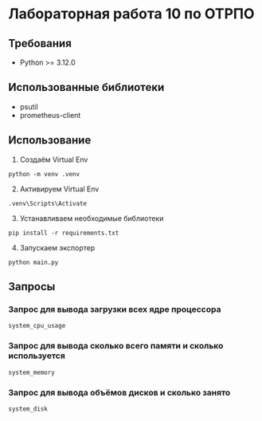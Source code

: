 # Лабораторная работа 10 по ОТРПО
## Требования
- Python >= 3.12.0
## Использованные библиотеки
- psutil
- prometheus-client
## Использование
1. Создаём Virtual Env
```shell
python -m venv .venv
```
2. Активируем Virtual Env
```shell
.venv\Scripts\Activate
```
3. Устанавливаем необходимые библиотеки
```shell
pip install -r requirements.txt
```
4. Запускаем экспортер
```shell
python main.py
```
## Запросы
### Запрос для вывода загрузки всех ядре процессора
```promql
system_cpu_usage
```
### Запрос для вывода сколько всего памяти и сколько используется
```promql
system_memory
```
### Запрос для вывода объёмов дисков и сколько занято
```promql
system_disk
```